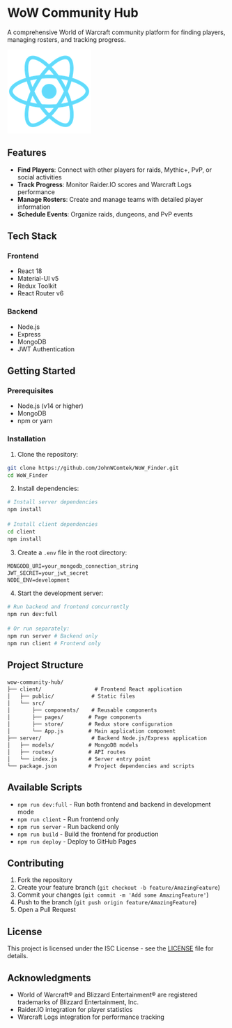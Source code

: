 # WoW Community Hub

A comprehensive World of Warcraft community platform for finding players, managing rosters, and tracking progress.

![WoW Community Hub Logo](client/public/logo192.png)

## Features

- **Find Players**: Connect with other players for raids, Mythic+, PvP, or social activities
- **Track Progress**: Monitor Raider.IO scores and Warcraft Logs performance
- **Manage Rosters**: Create and manage teams with detailed player information
- **Schedule Events**: Organize raids, dungeons, and PvP events

## Tech Stack

### Frontend
- React 18
- Material-UI v5
- Redux Toolkit
- React Router v6

### Backend
- Node.js
- Express
- MongoDB
- JWT Authentication

## Getting Started

### Prerequisites
- Node.js (v14 or higher)
- MongoDB
- npm or yarn

### Installation

1. Clone the repository:
```bash
git clone https://github.com/JohnWComtek/WoW_Finder.git
cd WoW_Finder
```

2. Install dependencies:
```bash
# Install server dependencies
npm install

# Install client dependencies
cd client
npm install
```

3. Create a `.env` file in the root directory:
```env
MONGODB_URI=your_mongodb_connection_string
JWT_SECRET=your_jwt_secret
NODE_ENV=development
```

4. Start the development server:
```bash
# Run backend and frontend concurrently
npm run dev:full

# Or run separately:
npm run server # Backend only
npm run client # Frontend only
```

## Project Structure

```
wow-community-hub/
├── client/                 # Frontend React application
│   ├── public/            # Static files
│   └── src/
│       ├── components/    # Reusable components
│       ├── pages/        # Page components
│       ├── store/        # Redux store configuration
│       └── App.js        # Main application component
├── server/                # Backend Node.js/Express application
│   ├── models/           # MongoDB models
│   ├── routes/           # API routes
│   └── index.js          # Server entry point
└── package.json          # Project dependencies and scripts
```

## Available Scripts

- `npm run dev:full` - Run both frontend and backend in development mode
- `npm run client` - Run frontend only
- `npm run server` - Run backend only
- `npm run build` - Build the frontend for production
- `npm run deploy` - Deploy to GitHub Pages

## Contributing

1. Fork the repository
2. Create your feature branch (`git checkout -b feature/AmazingFeature`)
3. Commit your changes (`git commit -m 'Add some AmazingFeature'`)
4. Push to the branch (`git push origin feature/AmazingFeature`)
5. Open a Pull Request

## License

This project is licensed under the ISC License - see the [LICENSE](LICENSE) file for details.

## Acknowledgments

- World of Warcraft® and Blizzard Entertainment® are registered trademarks of Blizzard Entertainment, Inc.
- Raider.IO integration for player statistics
- Warcraft Logs integration for performance tracking 